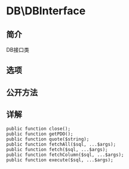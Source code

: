 # DB\DBInterface

## 简介
DB接口类
## 选项

## 公开方法


## 详解

    public function close();
    public function getPDO();
    public function quote($string);
    public function fetchAll($sql, ...$args);
    public function fetch($sql, ...$args);
    public function fetchColumn($sql, ...$args);
    public function execute($sql, ...$args);